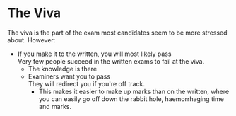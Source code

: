 # The Viva

The viva is the part of the exam most candidates seem to be more stressed about. However:
* If you make it to the written, you will most likely pass  
Very few people succeed in the written exams to fail at the viva.
    * The knowledge is there
    * Examiners want you to pass  
    They will redirect you if you're off track.
        * This makes it easier to make up marks than on the written, where you can easily go off down the rabbit hole, haemorrhaging time and marks.

